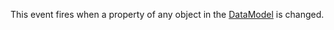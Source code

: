 This event fires when a property of any object in the [DataModel](https://developer.roblox.com/en-us/api-reference/class/DataModel) is changed.